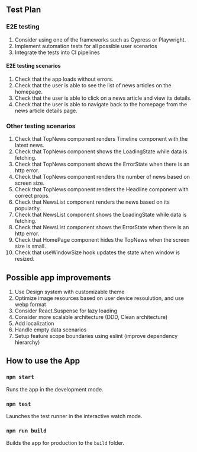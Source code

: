 ## Test Plan

### E2E testing

1. Consider using one of the frameworks such as Cypress or Playwright.
2. Implement automation tests for all possible user scenarios
3. Integrate the tests into CI pipelines

#### E2E testing scenarios

1. Check that the app loads without errors.
2. Check that the user is able to see the list of news articles on the homepage.
3. Check that the user is able to click on a news article and view its details.
4. Check that the user is able to navigate back to the homepage from the news article details page.

### Other testing scenarios

1. Check that TopNews component renders Timeline component with the latest news.
2. Check that TopNews component shows the LoadingState while data is fetching.
3. Check that TopNews component shows the ErrorState when there is an http error.
4. Check that TopNews component renders the number of news based on screen size.
5. Check that TopNews component renders the Headline component with correct props.
6. Check that NewsList component renders the news based on its popularity.
7. Check that NewsList component shows the LoadingState while data is fetching.
8. Check that NewsList component shows the ErrorState when there is an http error.
9. Check that HomePage component hides the TopNews when the screen size is small.
10. Check that useWindowSize hook updates the state when window is resized.


## Possible app improvements

1. Use Design system with customizable theme
2. Optimize image resources based on user device resoulution, and use webp format
3. Consider React.Suspense for lazy loading
4. Consider more scalable architecture (DDD, Clean architecture)
5. Add localization
6. Handle empty data scenarios
7. Setup feature scope boundaries using eslint (improve dependency hierarchy)

## How to use the App

### `npm start`

Runs the app in the development mode.

### `npm test`

Launches the test runner in the interactive watch mode.

### `npm run build`

Builds the app for production to the `build` folder.
